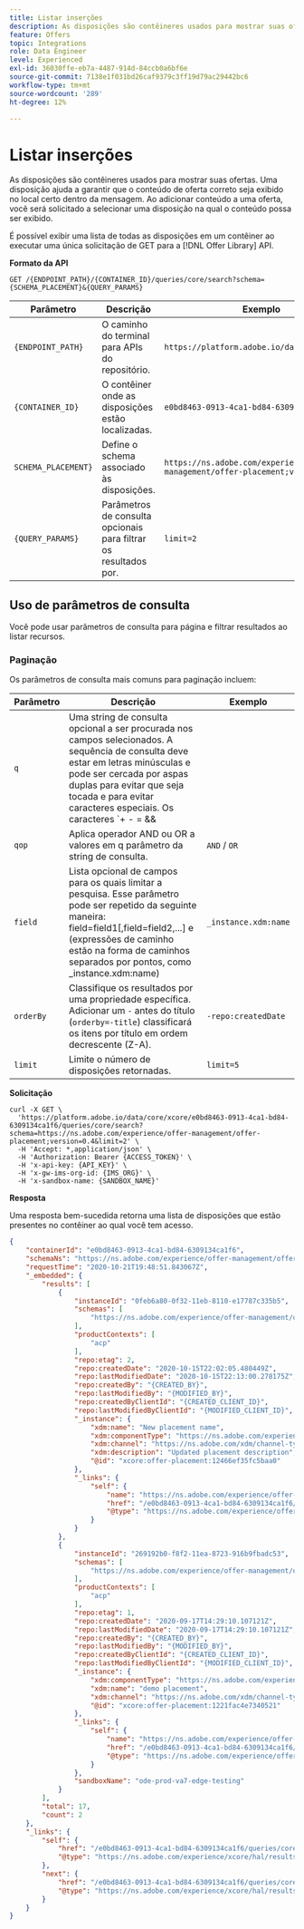 ```yaml
---
title: Listar inserções
description: As disposições são contêineres usados para mostrar suas ofertas.
feature: Offers
topic: Integrations
role: Data Engineer
level: Experienced
exl-id: 36030ffe-eb7a-4487-914d-84ccb0a6bf6e
source-git-commit: 7138e1f031bd26caf9379c3ff19d79ac29442bc6
workflow-type: tm+mt
source-wordcount: '289'
ht-degree: 12%

---
```


# Listar inserções

As disposições são contêineres usados para mostrar suas ofertas. Uma disposição ajuda a garantir que o conteúdo de oferta correto seja exibido no local certo dentro da mensagem. Ao adicionar conteúdo a uma oferta, você será solicitado a selecionar uma disposição na qual o conteúdo possa ser exibido.

É possível exibir uma lista de todas as disposições em um contêiner ao executar uma única solicitação de GET para a [!DNL Offer Library] API.

**Formato da API**

```http
GET /{ENDPOINT_PATH}/{CONTAINER_ID}/queries/core/search?schema={SCHEMA_PLACEMENT}&{QUERY_PARAMS}
```

| Parâmetro | Descrição | Exemplo |
| --------- | ----------- | ------- |
| `{ENDPOINT_PATH}` | O caminho do terminal para APIs do repositório. | `https://platform.adobe.io/data/core/xcore/` |
| `{CONTAINER_ID}` | O contêiner onde as disposições estão localizadas. | `e0bd8463-0913-4ca1-bd84-6309134ca1f6` |
| `SCHEMA_PLACEMENT}` | Define o schema associado às disposições. | `https://ns.adobe.com/experience/offer-management/offer-placement;version=0.4` |
| `{QUERY_PARAMS}` | Parâmetros de consulta opcionais para filtrar os resultados por. | `limit=2` |

## Uso de parâmetros de consulta

Você pode usar parâmetros de consulta para página e filtrar resultados ao listar recursos.

### Paginação

Os parâmetros de consulta mais comuns para paginação incluem:

| Parâmetro | Descrição | Exemplo |
| --------- | ----------- | ------- |
| `q` | Uma string de consulta opcional a ser procurada nos campos selecionados. A sequência de consulta deve estar em letras minúsculas e pode ser cercada por aspas duplas para evitar que seja tocada e para evitar caracteres especiais. Os caracteres `+ - = && || > < ! ( ) { } [ ] ^ \" ~ * ? : \ /` têm um significado especial e devem ser evitadas com uma barra invertida ao aparecerem na string de consulta. | JSON do site |
| `qop` | Aplica operador AND ou OR a valores em q parâmetro da string de consulta. | `AND` / `OR` |
| `field` | Lista opcional de campos para os quais limitar a pesquisa. Esse parâmetro pode ser repetido da seguinte maneira: field=field1[,field=field2,...] e (expressões de caminho estão na forma de caminhos separados por pontos, como _instance.xdm:name) | `_instance.xdm:name` |
| `orderBy` | Classifique os resultados por uma propriedade específica. Adicionar um `-` antes do título (`orderby=-title`) classificará os itens por título em ordem decrescente (Z-A). | `-repo:createdDate` |
| `limit` | Limite o número de disposições retornadas. | `limit=5` |

**Solicitação**

```shell
curl -X GET \
  'https://platform.adobe.io/data/core/xcore/e0bd8463-0913-4ca1-bd84-6309134ca1f6/queries/core/search?schema=https://ns.adobe.com/experience/offer-management/offer-placement;version=0.4&limit=2' \
  -H 'Accept: *,application/json' \
  -H 'Authorization: Bearer {ACCESS_TOKEN}' \
  -H 'x-api-key: {API_KEY}' \
  -H 'x-gw-ims-org-id: {IMS_ORG}' \
  -H 'x-sandbox-name: {SANDBOX_NAME}'
```

**Resposta**

Uma resposta bem-sucedida retorna uma lista de disposições que estão presentes no contêiner ao qual você tem acesso.

```json
{
    "containerId": "e0bd8463-0913-4ca1-bd84-6309134ca1f6",
    "schemaNs": "https://ns.adobe.com/experience/offer-management/offer-placement;version=0.4",
    "requestTime": "2020-10-21T19:48:51.843067Z",
    "_embedded": {
        "results": [
            {
                "instanceId": "0feb6a80-0f32-11eb-8110-e17787c335b5",
                "schemas": [
                    "https://ns.adobe.com/experience/offer-management/offer-placement;version=0.4"
                ],
                "productContexts": [
                    "acp"
                ],
                "repo:etag": 2,
                "repo:createdDate": "2020-10-15T22:02:05.480449Z",
                "repo:lastModifiedDate": "2020-10-15T22:13:00.278175Z",
                "repo:createdBy": "{CREATED_BY}",
                "repo:lastModifiedBy": "{MODIFIED_BY}",
                "repo:createdByClientId": "{CREATED_CLIENT_ID}",
                "repo:lastModifiedByClientId": "{MODIFIED_CLIENT_ID}",
                "_instance": {
                    "xdm:name": "New placement name",
                    "xdm:componentType": "https://ns.adobe.com/experience/offer-management/content-component-html",
                    "xdm:channel": "https://ns.adobe.com/xdm/channel-types/web",
                    "xdm:description": "Updated placement description",
                    "@id": "xcore:offer-placement:12466ef35fc5baa0"
                },
                "_links": {
                    "self": {
                        "name": "https://ns.adobe.com/experience/offer-management/offer-placement;version=0.4#0feb6a80-0f32-11eb-8110-e17787c335b5",
                        "href": "/e0bd8463-0913-4ca1-bd84-6309134ca1f6/instances/0feb6a80-0f32-11eb-8110-e17787c335b5",
                        "@type": "https://ns.adobe.com/experience/offer-management/offer-placement;version=0.4"
                    }
                }
            },
            {
                "instanceId": "269192b0-f8f2-11ea-8723-916b9fbadc53",
                "schemas": [
                    "https://ns.adobe.com/experience/offer-management/offer-placement;version=0.4"
                ],
                "productContexts": [
                    "acp"
                ],
                "repo:etag": 1,
                "repo:createdDate": "2020-09-17T14:29:10.107121Z",
                "repo:lastModifiedDate": "2020-09-17T14:29:10.107121Z",
                "repo:createdBy": "{CREATED_BY}",
                "repo:lastModifiedBy": "{MODIFIED_BY}",
                "repo:createdByClientId": "{CREATED_CLIENT_ID}",
                "repo:lastModifiedByClientId": "{MODIFIED_CLIENT_ID}",
                "_instance": {
                    "xdm:componentType": "https://ns.adobe.com/experience/offer-management/content-component-html",
                    "xdm:name": "demo placement",
                    "xdm:channel": "https://ns.adobe.com/xdm/channel-types/web",
                    "@id": "xcore:offer-placement:1221fac4e7340521"
                },
                "_links": {
                    "self": {
                        "name": "https://ns.adobe.com/experience/offer-management/offer-placement;version=0.4#269192b0-f8f2-11ea-8723-916b9fbadc53",
                        "href": "/e0bd8463-0913-4ca1-bd84-6309134ca1f6/instances/269192b0-f8f2-11ea-8723-916b9fbadc53",
                        "@type": "https://ns.adobe.com/experience/offer-management/offer-placement;version=0.4"
                    }
                },
                "sandboxName": "ode-prod-va7-edge-testing"
            }
        ],
        "total": 17,
        "count": 2
    },
    "_links": {
        "self": {
            "href": "/e0bd8463-0913-4ca1-bd84-6309134ca1f6/queries/core/search?schema=https://ns.adobe.com/experience/offer-management/offer-placement;version=0.4&limit=2",
            "@type": "https://ns.adobe.com/experience/xcore/hal/results"
        },
        "next": {
            "href": "/e0bd8463-0913-4ca1-bd84-6309134ca1f6/queries/core/search?start=269192b0-f8f2-11ea-8723-916b9fbadc53&orderby=instanceId&schema=https://ns.adobe.com/experience/offer-management/offer-placement;version=0.4&limit=2",
            "@type": "https://ns.adobe.com/experience/xcore/hal/results"
        }
    }
}
```
